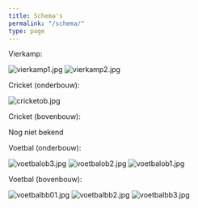 ```yaml
---
title: Schema's
permalink: "/schema/"
type: page
---
```


Vierkamp:

![vierkamp1.jpg](/uploads/vierkamp1.jpg)
![vierkamp2.jpg](/uploads/vierkamp2.jpg)

Cricket (onderbouw):

![cricketob.jpg](/uploads/cricketob.jpg)

Cricket (bovenbouw):

Nog niet bekend

Voetbal (onderbouw):

![voetbalob3.jpg](/uploads/voetbalob3.jpg)
![voetbalob2.jpg](/uploads/voetbalob2.jpg)
![voetbalob1.jpg](/uploads/voetbalob1.jpg)

Voetbal (bovenbouw):

![voetbalbb01.jpg](/uploads/voetbalbb01.jpg)
![voetbalbb2.jpg](/uploads/voetbalbb2.jpg)
![voetbalbb3.jpg](/uploads/voetbalbb3.jpg)
